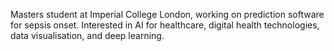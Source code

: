 Masters student at Imperial College London, working on prediction software for sepsis onset. Interested in AI for healthcare, digital health technologies, data visualisation, and deep learning. 
